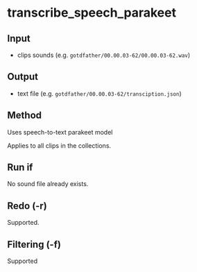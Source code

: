 # transcribe_speech_parakeet

## Input

* clips sounds (e.g. `gotdfather/00.00.03-62/00.00.03-62.wav`)

## Output

* text file (e.g. `gotdfather/00.00.03-62/transciption.json`)

## Method

Uses speech-to-text parakeet model

Applies to all clips in the collections.

## Run if

No sound file already exists.

## Redo (-r)

Supported.

## Filtering (-f)

Supported

